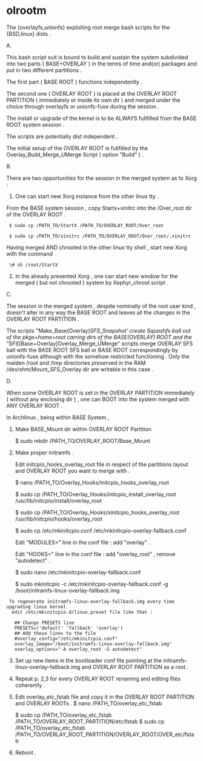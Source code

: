 # olrootm
The {overlayfs,unlonfs} exploiting root merge bash scripts for the {BSD,linux} dists .

A.

 This bash script suit is bound to build and sustain the system
  subdivided into two parts ( BASE+OVERLAY ) in the terms of time and(or) packages
  and put in two different partitions .

 The first part ( BASE ROOT ) functions independently .

 The second one ( OVERLAY ROOT ) is placed at the OVERLAY ROOT PARTITION ( immediately or inside its own dir )
  and merged under the choice through overlayfs or unionfs-fuse during the session .

 The install or upgrade of the kernel is to be ALWAYS fullfilled from the BASE ROOT system session .

 The scripts are potentially dist independent .
 
 The initial setup of the OVERLAY ROOT is fullfilled 
  by the Overlay_Build_Merge_UMerge Script ( option "Build" ) .

B.

 There are two opportunities for the session in the merged system as to Xorg :

  1. One can start new Xorg instance from the other linux tty .

   From the BASE system session , copy Startx+xinitrc into the /Over_root dir of the OVERLAY ROOT .
   
     $ sudo cp /PATH_TO/StartX /PATH_TO/OVERLAY_ROOT/Over_root
    
     $ sudo cp /PATH_TO/xinitrc /PATH_TO/OVERLAY_ROOT/Over_root/.xinitrc

   Having merged AND chrooted in the other linux tty shell , start new Xorg with the command

     \# sh /root/StartX

  2. In the already presented Xorg , 
     one can start new window for the merged ( but not chrooted ) system 
     by Xephyr_chroot script .

C.

 The session in the merged system , despite nominally of the root user kind ,
  doesn't alter in any way the BASE ROOT
  and leaves all the changes in the OVERLAY ROOT PARTITION .

 The scripts \"Make_Base(Overlay)_SFS_Snapshot' create Squashfs ball out of the pkgs+home+root carring dirs
  of the BASE(OVERLAY) ROOT
  and the "SFS_[Base+Overlay]Overlay_Merge_UMerge" scripts  merge OVERLAY SFS ball
  with the BASE ROOT SFS ball or BASE ROOT correspondingly by unionfs-fuse
  although with the somehow restricted functioning .
  Only the maiden /root and /tmp directories preserved in the RAM /dev/shm/Mount_SFS_Overlay dir
  are writable in this case .
 
D.

 When some OVERLAY ROOT is set in the OVERLAY PARTITION immediately ( without any enclosing dir ) ,
  one can BOOT into the system merged with ANY OVERLAY ROOT .
  
  In Archlinux , being within BASE System ,

   1. Make BASE_Mount dir within OVERLAY ROOT Partition

      $ sudo mkdir /PATH_TO/OVERLAY_ROOT/Base_Mount

   2. Make proper initramfs .

      Edit initcpio_hooks_overlay_root file in respect of the partitions layout and OVERLAY ROOT you want to merge with .
      
       $ nano /PATH_TO/Overlay_Hooks/initcpio_hooks_overlay_root
       
       $ sudo cp /PATH_TO/Overlay_Hooks/initcpio_install_overlay_root /usr/lib/initcpio/install/overlay_root
       
       $ sudo cp /PATH_TO/Overlay_Hooks/sinitcpio_hooks_overlay_root /usr/lib/initcpio/hooks/overlay_root

       $ sudo cp /etc/mkinitcpio.conf /etc/mkinitcpio-overlay-fallback.conf
       
       Edit "MODULES=" line in the conf file : add "overlay" .
       
       Edit "HOOKS=" line in the conf file : add "overlay_root" , remove "autodetect" .
       
       $ sudo nano  /etc/mkinitcpio-overlay-fallback.conf
 
      $ sudo mkinitcpio -c /etc/mkinitcpio-overlay-fallback.conf -g /boot/initramfs-linux-overlay-fallback.img

     To regenerate initramfs-linux-overlay-fallback.img every time upgrading linux kernel
      edit /etc/mkinitcpio.d/linux.preset file like that :
      
       ## Change PRESETS line
       PRESETS=('default' 'fallback' 'overlay')
       ## Add these lines to the file
       #overlay_config="/etc/mkinitcpio.conf"
       overlay_image="/boot/initramfs-linux-overlay-fallback.img"
       overlay_options="-A overlay_root -S autodetect"

   3. Set up new items in the bootloader conf file
       pointing at the initramfs-linux-overlay-fallback.img and OVERLAY ROOT PARTITION as a root .

   4. Repeat p. 2,3 for every OVERLAY ROOT renaming and editing files coherently .

   5. Edit overlay_etc_fstab file and copy it in the OVERLAY ROOT PARTITION and OVERLAY ROOTs .
       $ nano /PATH_TO/overlay_etc_fstab
  
      $ sudo cp /PATH_TO/overlay_etc_fstab  /PATH_TO/OVERLAY_ROOT_PARTITION/etc/fstab
      $ sudo cp /PATH_TO/overlay_etc_fstab  /PATH_TO/OVERLAY_ROOT_PARTITION/OVERLAY_ROOT/OVER_etc/fstab

   6. Reboot .

 

